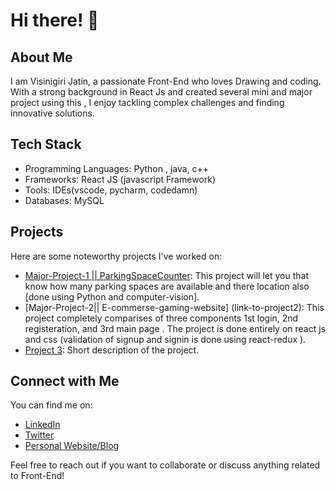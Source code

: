 # Hi there! 👋

## About Me
I am Visinigiri Jatin, a passionate Front-End who loves Drawing and coding. With a strong background in React Js and created several mini and major project using this , I enjoy tackling complex challenges and finding innovative solutions. 

## Tech Stack
- Programming Languages: Python , java, c++
- Frameworks: React JS (javascript Framework)
- Tools: IDEs(vscode, pycharm, codedamn)
- Databases: MySQL

## Projects
Here are some noteworthy projects I've worked on:

- [Major-Project-1 || ParkingSpaceCounter](https://github.com/Jatinvisin/Parking_Space_Counter): This project will let you that know how many parking spaces are available and there location also [done using Python and computer-vision].
- [Major-Project-2|| E-commerse-gaming-website] (link-to-project2): This project completely comparises of three components 1st login, 2nd registeration, and 3rd main page . The project is done entirely on react js and css (validation of signup and signin is done using react-redux ).
- [Project 3](link-to-project3): Short description of the project.

## Connect with Me
You can find me on:
- [LinkedIn](your-linkedin-profile-link)
- [Twitter](your-twitter-profile-link)
- [Personal Website/Blog](your-website-or-blog-link)

Feel free to reach out if you want to collaborate or discuss anything related to Front-End!

<!-- Add any other sections or information you want to include -->

